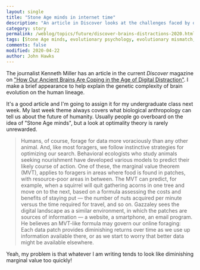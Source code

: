 ```yaml
---
layout: single
title: "Stone Age minds in internet time"
description: "An article in Discover looks at the challenges faced by our brains in distraction mode."
category: story
permalink: /weblog/topics/future/discover-brains-distractions-2020.html
tags: [Stone Age minds, evolutionary psychology, evolutionary mismatch, brain, psychology, technology, future]
comments: false
modified: 2020-04-22
author: John Hawks
---
```



The journalist Kenneth Miller has an article in the current <em>Discover</em> magazine on <a href="https://www.discovermagazine.com/mind/how-our-ancient-brains-are-coping-in-the-age-of-digital-distraction">"How Our Ancient Brains Are Coping in the Age of Digital Distraction"</a>. I make a brief appearance to help explain the genetic complexity of brain evolution on the human lineage.

It's a good article and I'm going to assign it for my undergraduate class next week. My last week theme always covers what biological anthropology can tell us about the future of humanity. Usually people go overboard on the idea of "Stone Age minds", but a look at optimality theory is rarely unrewarded.

<blockquote>Humans, of course, forage for data more voraciously than any other animal. And, like most foragers, we follow instinctive strategies for optimizing our search. Behavioral ecologists who study animals seeking nourishment have developed various models to predict their likely course of action. One of these, the marginal value theorem (MVT), applies to foragers in areas where food is found in patches, with resource-poor areas in between. The MVT can predict, for example, when a squirrel will quit gathering acorns in one tree and move on to the next, based on a formula assessing the costs and benefits of staying put — the number of nuts acquired per minute versus the time required for travel, and so on. Gazzaley sees the digital landscape as a similar environment, in which the patches are sources of information — a website, a smartphone, an email program. He believes an MVT-like formula may govern our online foraging: Each data patch provides diminishing returns over time as we use up information available there, or as we start to worry that better data might be available elsewhere.</blockquote>

Yeah, my problem is that whatever I am writing tends to look like diminishing marginal value too quickly!

